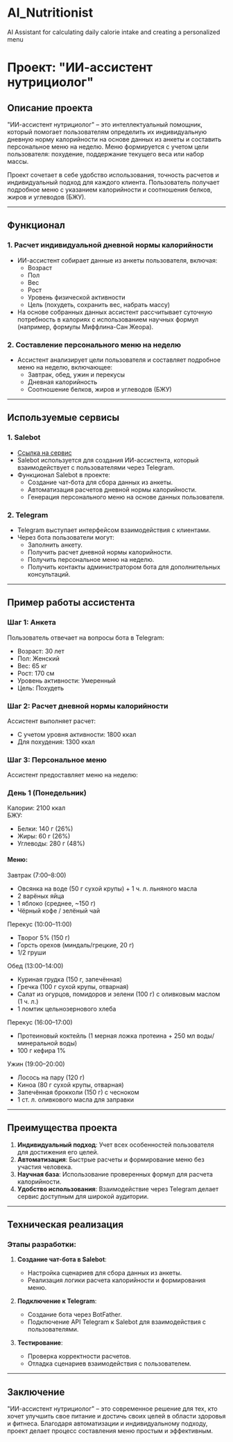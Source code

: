 # AI_Nutritionist
AI Assistant for calculating daily calorie intake and creating a personalized menu
# Проект: "ИИ-ассистент нутрициолог"

## Описание проекта
"ИИ-ассистент нутрициолог" – это интеллектуальный помощник, который помогает пользователям определить их индивидуальную дневную норму калорийности на основе данных из анкеты и составить персональное меню на неделю. Меню формируется с учетом цели пользователя: похудение, поддержание текущего веса или набор массы.  

Проект сочетает в себе удобство использования, точность расчетов и индивидуальный подход для каждого клиента. Пользователь получает подробное меню с указанием калорийности и соотношения белков, жиров и углеводов (БЖУ).

---

## Функционал

### 1. Расчет индивидуальной дневной нормы калорийности  
- ИИ-ассистент собирает данные из анкеты пользователя, включая:
  - Возраст  
  - Пол  
  - Вес  
  - Рост  
  - Уровень физической активности  
  - Цель (похудеть, сохранить вес, набрать массу)  
- На основе собранных данных ассистент рассчитывает суточную потребность в калориях с использованием научных формул (например, формулы Миффлина-Сан Жеора).  

### 2. Составление персонального меню на неделю  
- Ассистент анализирует цели пользователя и составляет подробное меню на неделю, включающее:  
  - Завтрак, обед, ужин и перекусы  
  - Дневная калорийность  
  - Соотношение белков, жиров и углеводов (БЖУ)  

---

## Используемые сервисы

### 1. **Salebot**  
- [Ссылка на сервис](https://salebot.pro)  
- Salebot используется для создания ИИ-ассистента, который взаимодействует с пользователями через Telegram.  
- Функционал Salebot в проекте:  
  - Создание чат-бота для сбора данных из анкеты.  
  - Автоматизация расчетов дневной нормы калорийности.  
  - Генерация персонального меню на основе данных пользователя.  
  
### 2. **Telegram**  
- Telegram выступает интерфейсом взаимодействия с клиентами.  
- Через бота пользователи могут:  
  - Заполнить анкету.  
  - Получить расчет дневной нормы калорийности.  
  - Получить персональное меню на неделю.  
  - Получить контакты администратором бота для дополнительных консультаций.  

---

## Пример работы ассистента

### Шаг 1: Анкета  
Пользователь отвечает на вопросы бота в Telegram:  
- Возраст: 30 лет  
- Пол: Женский  
- Вес: 65 кг  
- Рост: 170 см  
- Уровень активности: Умеренный  
- Цель: Похудеть  

### Шаг 2: Расчет дневной нормы калорийности  
Ассистент выполняет расчет:  
- С учетом уровня активности: 1800 ккал  
- Для похудения: 1300 ккал  

### Шаг 3: Персональное меню  
Ассистент предоставляет меню на неделю:  

### День 1 (Понедельник)  
Калории: 2100 ккал  
БЖУ:  
- Белки: 140 г (26%)  
- Жиры: 60 г (26%)  
- Углеводы: 280 г (48%)  

#### Меню:  
Завтрак (7:00–8:00)  
- Овсянка на воде (50 г сухой крупы) + 1 ч. л. льняного масла  
- 2 варёных яйца  
- 1 яблоко (среднее, ~150 г)  
- Чёрный кофе / зелёный чай  

Перекус (10:00–11:00)  
- Творог 5% (150 г)  
- Горсть орехов (миндаль/грецкие, 20 г)  
- 1/2 груши  

Обед (13:00–14:00)  
- Куриная грудка (150 г, запечённая)  
- Гречка (100 г сухой крупы, отварная)  
- Салат из огурцов, помидоров и зелени (100 г) с оливковым маслом (1 ч. л.)  
- 1 ломтик цельнозернового хлеба  

Перекус (16:00–17:00)  
- Протеиновый коктейль (1 мерная ложка протеина + 250 мл воды/минеральной воды)  
- 100 г кефира 1%  

Ужин (19:00–20:00)  
- Лосось на пару (120 г)  
- Киноа (80 г сухой крупы, отварная)  
- Запечённая брокколи (150 г) с чесноком  
- 1 ст. л. оливкового масла для заправки  

---

## Преимущества проекта

1. **Индивидуальный подход**: Учет всех особенностей пользователя для достижения его целей.  
2. **Автоматизация**: Быстрые расчеты и формирование меню без участия человека.  
3. **Научная база**: Использование проверенных формул для расчета калорийности.  
4. **Удобство использования**: Взаимодействие через Telegram делает сервис доступным для широкой аудитории.  

---

## Техническая реализация

### Этапы разработки:  
1. **Создание чат-бота в Salebot**:  
   - Настройка сценариев для сбора данных из анкеты.  
   - Реализация логики расчета калорийности и формирования меню.  

2. **Подключение к Telegram**:  
   - Создание бота через BotFather.  
   - Подключение API Telegram к Salebot для взаимодействия с пользователями.  

3. **Тестирование**:  
   - Проверка корректности расчетов.  
   - Отладка сценариев взаимодействия с пользователем.  

---

## Заключение

"ИИ-ассистент нутрициолог" – это современное решение для тех, кто хочет улучшить свое питание и достичь своих целей в области здоровья и фитнеса. Благодаря автоматизации и индивидуальному подходу, проект делает процесс составления меню простым и эффективным.  

